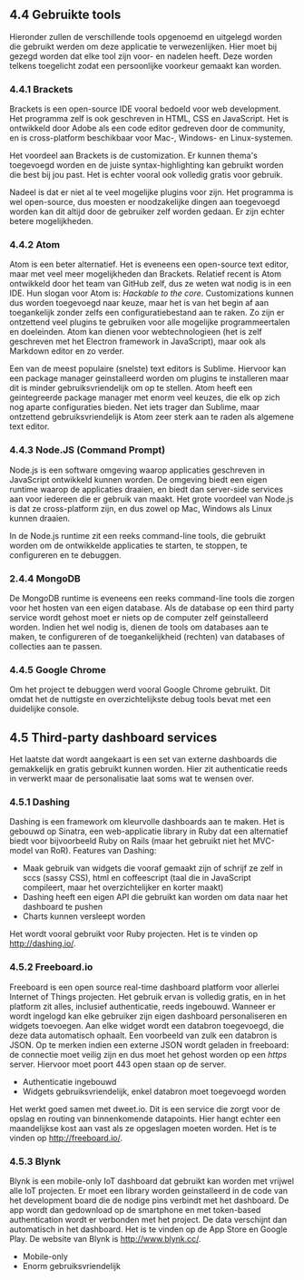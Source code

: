 ## 4.4 Gebruikte tools

Hieronder zullen de verschillende tools opgenoemd en uitgelegd worden die gebruikt werden om deze applicatie te verwezenlijken. Hier moet bij gezegd worden dat elke tool zijn voor- en nadelen heeft. Deze worden telkens toegelicht zodat een persoonlijke voorkeur gemaakt kan worden.

### 4.4.1 Brackets

Brackets is een open-source IDE vooral bedoeld voor web development. Het programma zelf is ook geschreven in HTML, CSS en JavaScript. Het is ontwikkeld door Adobe als een code editor gedreven door de community, en is cross-platform beschikbaar voor Mac-, Windows- en Linux-systemen. <br>

Het voordeel aan Brackets is de customization. Er kunnen thema's toegevoegd worden en de juiste syntax-highlighting kan gebruikt worden die best bij jou past. Het is echter vooral ook volledig gratis voor gebruik.

Nadeel is dat er niet al te veel mogelijke plugins voor zijn. Het programma is wel open-source, dus moesten er noodzakelijke dingen aan toegevoegd worden kan dit altijd door de gebruiker zelf worden gedaan. Er zijn echter betere mogelijkheden.<br>

### 4.4.2 Atom

Atom is een beter alternatief. Het is eveneens een open-source text editor, maar met veel meer mogelijkheden dan Brackets. Relatief recent is Atom ontwikkeld door het team van GitHub zelf, dus ze weten wat nodig is in een IDE. Hun slogan voor Atom is: *Hackable to the core*. Customizations kunnen dus worden toegevoegd naar keuze, maar het is van het begin af aan toegankelijk zonder zelfs een configuratiebestand aan te raken. Zo zijn er ontzettend veel plugins te gebruiken voor alle mogelijke programmeertalen en doeleinden. Atom kan dienen voor webtechnologieen (het is zelf geschreven met het Electron framework in JavaScript), maar ook als Markdown editor en zo verder.

Een van de meest populaire (snelste) text editors is Sublime. Hiervoor kan een package manager geinstalleerd worden om plugins te installeren maar dit is minder gebruiksvriendelijk om op te stellen.
Atom heeft een geintegreerde package manager met enorm veel keuzes, die elk op zich nog aparte configuraties bieden.
Net iets trager dan Sublime, maar ontzettend gebruiksvriendelijk is Atom zeer sterk aan te raden als algemene text editor.

### 4.4.3 Node.JS (Command Prompt)

Node.js is een software omgeving waarop applicaties geschreven in JavaScript ontwikkeld kunnen worden. De omgeving biedt een eigen runtime waarop de applicaties draaien, en biedt dan server-side services aan voor iedereen die er gebruik van maakt. Het grote voordeel van Node.js is dat ze cross-platform zijn, en dus zowel op Mac, Windows als Linux kunnen draaien.

In de Node.js runtime zit een reeks command-line tools, die gebruikt worden om de ontwikkelde applicaties te starten, te stoppen, te configureren en te debuggen.

### 2.4.4 MongoDB

De MongoDB runtime is eveneens een reeks command-line tools die zorgen voor het hosten van een eigen database. Als de database op een third party service wordt gehost moet er niets op de computer zelf geinstalleerd worden.
Indien het wel nodig is, dienen de tools om databases aan te maken, te configureren of de toegankelijkheid (rechten) van databases of collecties aan te passen.

### 4.4.5 Google Chrome

Om het project te debuggen werd vooral Google Chrome gebruikt. Dit omdat het de nuttigste en overzichtelijkste debug tools bevat met een duidelijke console. 

## 4.5 Third-party dashboard services

Het laatste dat wordt aangekaart is een set van externe dashboards die gemakkelijk en gratis gebruikt kunnen worden. Hier zit authenticatie reeds in verwerkt maar de personalisatie laat soms wat te wensen over. 

### 4.5.1 Dashing

Dashing is een framework om kleurvolle dashboards aan te maken. Het is gebouwd op Sinatra, een web-applicatie library in Ruby dat een alternatief biedt voor bijvoorbeeld Ruby on Rails (maar het gebruikt niet het MVC-model van RoR). Features van Dashing:

* Maak gebruik van widgets die vooraf gemaakt zijn of schrijf ze zelf in sccs (sassy CSS), html en coffeescript (taal die in JavaScript compileert, maar het overzichtelijker en korter maakt)
* Dashing heeft een eigen API die gebruikt kan worden om data naar het dashboard te pushen 
* Charts kunnen versleept worden

Het wordt vooral gebruikt voor Ruby projecten. Het is te vinden op http://dashing.io/.

### 4.5.2 Freeboard.io

Freeboard is een open source real-time dashboard platform voor allerlei Internet of Things projecten. Het gebruik ervan is volledig gratis, en in het platform zit alles, inclusief authenticatie, reeds ingebouwd. Wanneer er wordt ingelogd kan elke gebruiker zijn eigen dashboard personaliseren en widgets toevoegen. Aan elke widget wordt een databron toegevoegd, die deze data automatisch ophaalt. Een voorbeeld van zulk een databron is JSON. Op te merken indien een externe JSON wordt geladen in freeboard: de connectie moet veilig zijn en dus moet het gehost worden op een *https* server. Hiervoor moet poort 443 open staan op de server.

* Authenticatie ingebouwd
* Widgets gebruiksvriendelijk, enkel databron moet toegevoegd worden

Het werkt goed samen met dweet.io. Dit is een service die zorgt voor de opslag en routing van binnenkomende datapoints. Hier hangt echter een maandelijkse kost aan vast als ze opgeslagen moeten worden. Het is te vinden op http://freeboard.io/.

### 4.5.3 Blynk

Blynk is een mobile-only IoT dashboard dat gebruikt kan worden met vrijwel alle IoT projecten. Er moet een library worden geinstalleerd in de code van het development board die de nodige pins verbindt met het dashboard. De app wordt dan gedownload op de smartphone en met token-based authentication wordt er verbonden met het project. De data verschijnt dan automatisch in het dashboard. Het is te vinden op de App Store en Google Play. De website van Blynk is http://www.blynk.cc/.

* Mobile-only
* Enorm gebruiksvriendelijk